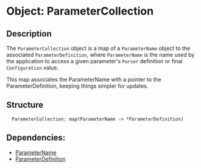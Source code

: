 Object: ParameterCollection
===========================

## Description

The `ParameterCollection` object is a map of a `ParameterName` object to the associated `ParameterDefinition`, 
where `ParameterName` is the name used by the application to access a given parameter's `Parser` definition or final
`Configuration` value.

This map associates the ParameterName with a pointer to the ParameterDefinition, keeping things simpler for updates.

## Structure 
```text
  ParameterCollection: map(ParameterName -> *ParameterDefinition)
```

## Dependencies: 
  * [ParameterName](./ParameterName.md)
  * [ParameterDefinition](./ParameterDefinition.md)

